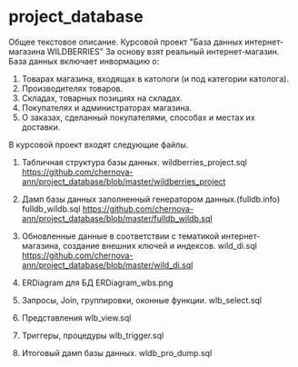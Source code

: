 # project_database
Общее текстовое описание.
Курсовой проект "База данных интернет-магазина WILDBERRIES"
За основу взят реальный интернет-магазин. База данных включает инвормацию о:
1. Товарах магазина, входящах в катологи (и под категории католога).
2. Производителях товаров.
3. Складах, товарных позициях на складах.
4. Покупателях и администраторах магазина.
5. О заказах, сделанный покупателями, способах и местах их доставки.

В курсовой проект входят следующие файлы.
1. Табличная структура базы данных.
wildberries_project.sql
https://github.com/chernova-ann/project_database/blob/master/wildberries_project

2. Дамп базы данных заполненный генератором данных.(fulldb.info)
fulldb_wildb.sql
https://github.com/chernova-ann/project_database/blob/master/fulldb_wildb.sql

3. Обновленные данные в соответствии с тематикой интернет-магазина, создание внешних ключей и индексов.
wild_di.sql
https://github.com/chernova-ann/project_database/blob/master/wild_di.sql

4. ERDiagram для БД
ERDiagram_wbs.png

5. Запросы, Join, группировки, оконные функции.
wlb_select.sql

6. Представления
wlb_view.sql

7. Триггеры, процедуры
wlb_trigger.sql

8. Итоговый дамп базы данных.
wldb_pro_dump.sql





